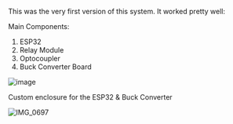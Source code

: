 This was the very first version of this system. It worked pretty well:

Main Components:
1. ESP32
2. Relay Module
3. Optocoupler
4. Buck Converter Board

![image](https://github.com/user-attachments/assets/3d79bffc-60ee-41e4-a18c-edaf8590f8ff)

Custom enclosure for the ESP32 & Buck Converter

![IMG_0697](https://github.com/user-attachments/assets/965ac898-8262-4a96-8d74-94e1cc032b1f)